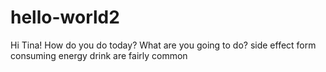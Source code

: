 # hello-world2

Hi Tina!
How do you do today? What are you going to do?
side effect form consuming energy drink are fairly common
